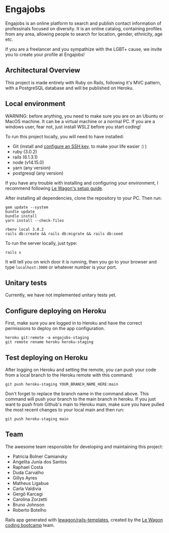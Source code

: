 # Engajobs

Engajobs is an online platform to search and publish contact information of professinals focused on diversity. It is an online catalog, containing profiles from any area, allowing people to search for location, gender, ethnicity, age etc.

If you are a freelancer and you sympathize with the LGBT+ cause, we invite you to create your profile at Engajobs!

## Architectural Overview

This project is made entirely with Ruby on Rails, following it's MVC pattern, with a PostgreSQL database and will be published on Heroku.

## Local environment

WARNING: before anything, you need to make sure you are on an Ubuntu or MacOS machine. It can be a virtual machine or a normal PC. If you are a windows user, fear not, just install WSL2 before you start coding!

To run this project locally, you will need to have installed:
- Git (install and [configure an SSH key](https://docs.github.com/en/github/authenticating-to-github/connecting-to-github-with-ssh), to make your life easier :) )
- ruby (3.0.2)
- rails (6.1.3.1) 
- node (v14.15.0)
- yarn (any version)
- postgresql (any version)

If you have any trouble with installing and configuring your environment, I recommend following [Le Wagon's setup guide](https://github.com/lewagon/setup/blob/master/WINDOWS.md). 

After installing all dependencies, clone the repository to your PC. Then run:

```
gem update --system
bundle update
bundle install
yarn install --check-files
```
```
rbenv local 3.0.2
rails db:create && rails db:migrate && rails db:seed
```

To run the server locally, just type: 
```
rails s
```
It will tell you on wich door it is running, then you go to your browser and type `localhost:3000` or whatever number is your port.

## Unitary tests

Currently, we have not implemented unitary tests yet. 

## Configure deploying on Heroku

First, make sure you are logged in to Heroku and have the correct permissions to deploy on the app configuration.
```
heroku git:remote -a engajobs-staging
git remote rename heroku heroku-staging
```
## Test deploying on Heroku

After logging on Heroku and setting the remote, you can push your code from a local branch to the Heroku remote with this command:
```
git push heroku-staging YOUR_BRANCH_NAME_HERE:main
```
Don't forget to replace the branch name in the command above. 
This command will push your branch to the main branch in heroku. If you just want to push from Github's main to Heroku main, make sure you have pulled the most recent changes to your local main and then run:
```
git push heroku-staging main
```

## Team

The awesome team responsible for developing and maintaining this project:

- Patricia Bolner Camiansky
- Angelita Junia dos Santos
- Raphael Costa
- Duda Carvalho
- Gillys Ayres
- Matheus Ligabue
- Carla Valdivia
- Gergő Karcagi
- Carolina Zorzetti
- Bruno Johnson
- Roberto Botelho


Rails app generated with [lewagon/rails-templates](https://github.com/lewagon/rails-templates), created by the [Le Wagon coding bootcamp](https://www.lewagon.com) team.
